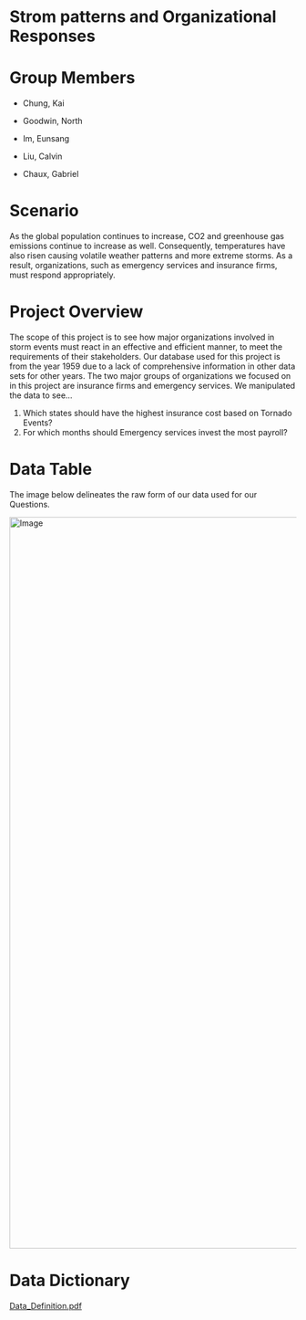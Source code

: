 # Strom patterns and Organizational Responses


# Group Members
- Chung, Kai

- Goodwin, North 

- Im, Eunsang 

- Liu, Calvin 

- Chaux, Gabriel 


# Scenario

As the global population continues to increase, CO2 and greenhouse gas emissions continue to increase as well. Consequently, temperatures have also risen causing volatile weather patterns and more extreme storms. As a result, organizations, such as emergency services and insurance firms, must respond appropriately.

# Project Overview 

The scope of this project is to see how major organizations involved in storm events must react in an effective and efficient manner, to meet the requirements of their stakeholders. Our database used for this project is from the year 1959 due to a lack of comprehensive information in other data sets for other years. The two major groups of organizations we focused on in this project are insurance firms and emergency services. We manipulated the data to see…

1) Which states should have the highest insurance cost based on Tornado Events?
2) For which months should Emergency services invest the most payroll?

# Data Table

The image below delineates the raw form of our data used for our Questions.

<img width="1282" alt="Image" src="https://github.com/user-attachments/assets/d7ca1aad-bfc1-4b38-b116-9eb72c3cdbd4" />


# Data Dictionary 

[Data_Definition.pdf](https://github.com/user-attachments/files/19840273/Data_Definition.pdf)






